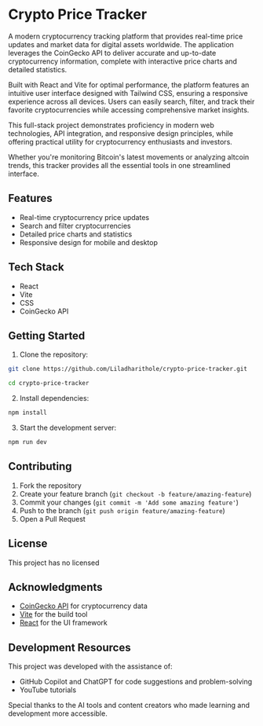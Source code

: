 # Crypto Price Tracker

A modern cryptocurrency tracking platform that provides real-time price updates and market data for digital assets worldwide. The application leverages the CoinGecko API to deliver accurate and up-to-date cryptocurrency information, complete with interactive price charts and detailed statistics.

Built with React and Vite for optimal performance, the platform features an intuitive user interface designed with Tailwind CSS, ensuring a responsive experience across all devices. Users can easily search, filter, and track their favorite cryptocurrencies while accessing comprehensive market insights.

This full-stack project demonstrates proficiency in modern web technologies, API integration, and responsive design principles, while offering practical utility for cryptocurrency enthusiasts and investors.

Whether you're monitoring Bitcoin's latest movements or analyzing altcoin trends, this tracker provides all the essential tools in one streamlined interface.

## Features

- Real-time cryptocurrency price updates
- Search and filter cryptocurrencies
- Detailed price charts and statistics
- Responsive design for mobile and desktop

## Tech Stack

- React
- Vite
- CSS
- CoinGecko API

## Getting Started

1. Clone the repository:

```bash
git clone https://github.com/Liladharithole/crypto-price-tracker.git

cd crypto-price-tracker
```

2. Install dependencies:

```bash
npm install
```

3. Start the development server:

```bash
npm run dev
```

## Contributing

1. Fork the repository
2. Create your feature branch (`git checkout -b feature/amazing-feature`)
3. Commit your changes (`git commit -m 'Add some amazing feature'`)
4. Push to the branch (`git push origin feature/amazing-feature`)
5. Open a Pull Request

## License

This project has no licensed

## Acknowledgments

- [CoinGecko API](https://www.coingecko.com/en/api) for cryptocurrency data
- [Vite](https://vitejs.dev/) for the build tool
- [React](https://reactjs.org/) for the UI framework

## Development Resources

This project was developed with the assistance of:

- GitHub Copilot and ChatGPT for code suggestions and problem-solving
- YouTube tutorials

Special thanks to the AI tools and content creators who made learning and development more accessible.
